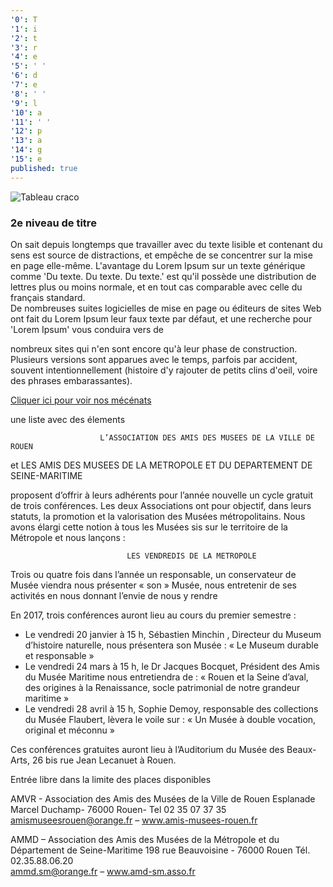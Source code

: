```yaml
---
'0': T
'1': i
'2': t
'3': r
'4': e
'5': ' '
'6': d
'7': e
'8': ' '
'9': l
'10': a
'11': ' '
'12': p
'13': a
'14': g
'15': e
published: true
---
```


![Tableau craco]({{site.baseurl}}/fichiers/C_2009_1_1_Craco.jpg)




### 2e niveau de titre

On sait depuis longtemps que travailler avec du texte lisible et contenant du sens est source de distractions, et empêche de se concentrer sur la mise en page elle-même. L'avantage du Lorem Ipsum sur un texte générique comme 'Du texte. Du texte. Du texte.' est qu'il possède une distribution de lettres plus ou moins normale, et en tout cas comparable avec celle du français standard.  
De nombreuses suites logicielles de mise en page ou éditeurs de sites Web ont fait du Lorem Ipsum leur faux texte par défaut, et une recherche pour 'Lorem Ipsum' vous conduira vers de 

nombreux sites qui n'en sont encore qu'à leur phase de construction. Plusieurs versions sont apparues avec le temps, parfois par accident, souvent intentionnellement (histoire d'y rajouter de petits clins d'oeil, voire des phrases embarassantes).

[Cliquer ici pour voir nos mécénats](http://amis-musees-rouen.fr/pages/mecenat.html)

une liste
avec des élements


                        L’ASSOCIATION DES AMIS DES MUSEES DE LA VILLE DE ROUEN
et
LES AMIS DES MUSEES DE LA METROPOLE ET DU DEPARTEMENT
 DE SEINE-MARITIME


proposent d’offrir à leurs adhérents pour l’année nouvelle un cycle gratuit de trois conférences.
Les deux Associations ont pour objectif, dans leurs statuts, la promotion et la valorisation des Musées métropolitains. 
Nous avons élargi cette notion à tous les Musées sis sur le territoire de la Métropole et nous lançons :

                              LES VENDREDIS DE LA METROPOLE

Trois ou quatre fois dans l’année un responsable, un conservateur de Musée viendra nous présenter « son » Musée, nous entretenir de ses activités en nous donnant l’envie de nous y rendre

En 2017, trois conférences auront lieu au cours du premier semestre :

- Le vendredi 20 janvier à 15 h, Sébastien Minchin , Directeur du Museum d’histoire naturelle, nous présentera son Musée : « Le Museum durable et responsable »
- Le vendredi 24 mars à 15 h,  le Dr Jacques Bocquet, Président des Amis du Musée Maritime nous entretiendra de : « Rouen et la Seine d’aval, des origines à la Renaissance, socle patrimonial de notre grandeur maritime »
- Le vendredi 28 avril à 15 h, Sophie Demoy, responsable des collections du Musée Flaubert, lèvera le voile sur : « Un Musée à double vocation, original et méconnu »


Ces conférences gratuites auront lieu à l’Auditorium du Musée des Beaux-Arts, 26 bis rue Jean Lecanuet à Rouen.

Entrée libre dans la limite des places disponibles


AMVR - Association des Amis des Musées de la Ville de Rouen
Esplanade Marcel Duchamp- 76000 Rouen- Tel 02 35 07 37 35            
 amismuseesrouen@orange.fr – www.amis-musees-rouen.fr

AMMD – Association des Amis des Musées de la Métropole et du Département de Seine-Maritime
198 rue Beauvoisine - 76000 Rouen  Tél. 02.35.88.06.20  
ammd.sm@orange.fr – www.amd-sm.asso.fr
